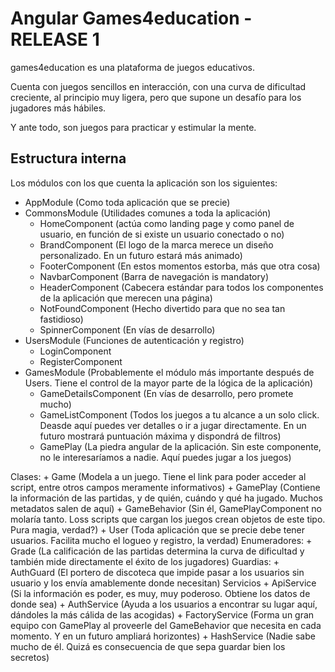 # Angular Games4education - RELEASE 1

games4education es una plataforma de juegos educativos.

Cuenta con juegos sencillos en interacción, con una curva de dificultad creciente, al principio muy ligera, pero que supone un desafío para los jugadores más hábiles.

Y ante todo, son juegos para practicar y estimular la mente.

## Estructura interna

Los módulos con los que cuenta la aplicación son los siguientes:
+ AppModule (Como toda aplicación que se precie)
+ CommonsModule (Utilidades comunes a toda la aplicación)
    + HomeComponent (actúa como landing page y como panel de usuario, en función de si existe un usuario conectado o no)
    + BrandComponent (El logo de la marca merece un diseño personalizado. En un futuro estará más animado)
    + FooterComponent (En estos momentos estorba, más que otra cosa)
    + NavbarComponent (Barra de navegación is mandatory)
    + HeaderComponent (Cabecera estándar para todos los componentes de la aplicación que merecen una página)
    + NotFoundComponent (Hecho divertido para que no sea tan fastidioso)
    + SpinnerComponent (En vías de desarrollo)
+ UsersModule (Funciones de autenticación y registro)
    + LoginComponent
    + RegisterComponent
+ GamesModule (Probablemente el módulo más importante después de Users. Tiene el control de la mayor parte de la lógica de la aplicación)
    + GameDetailsComponent (En vías de desarrollo, pero promete mucho)
    + GameListComponent (Todos los juegos a tu alcance a un solo click. Deasde aquí puedes ver detalles o ir a jugar directamente. En un futuro mostrará puntuación máxima y dispondrá de filtros)
    + GamePlay (La piedra angular de la aplicación. Sin este componente, no le interesaríamos a nadie. Aquí puedes jugar a los juegos)

Clases:
    + Game (Modela a un juego. Tiene el link para poder acceder al script, entre otros campos meramente informativos)
    + GamePlay (Contiene la información de las partidas, y de quién, cuándo y qué ha jugado. Muchos metadatos salen de aquí)
    + GameBehavior (Sin él, GamePlayComponent no molaría tanto. Loss scripts que cargan los juegos crean objetos de este tipo. Pura magia, verdad?)
    + User (Toda aplicación que se precie debe tener usuarios. Facilita mucho el logueo y registro, la verdad)
Enumeradores:
    + Grade (La calificación de las partidas determina la curva de dificultad y también mide directamente el éxito de los jugadores)
Guardias:
    + AuthGuard (El portero de discoteca que impide pasar a los usuarios sin usuario y los envía amablemente donde necesitan)
Servicios
    + ApiService (Si la información es poder, es muy, muy poderoso. Obtiene los datos de donde sea)
    + AuthService (Ayuda a los usuarios a encontrar su lugar aquí, dándoles la más cálida de las acogidas)
    + FactoryService (Forma un gran equipo con GamePlay al proveerle del GameBehavior que necesita en cada momento. Y en un futuro ampliará horizontes)
    + HashService (Nadie sabe mucho de él. Quizá es consecuencia de que sepa guardar bien los secretos)
    
    
    
 
